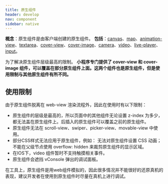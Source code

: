 ```yaml
---
title: 原生组件
header: develop
nav: component
sidebar: native
---
```

**概念**：原生组件是由客户端创建的原生组件。
**包括**：<a href="/develop/component/canvas/">canvas</a>、<a href="/develop/component/map/">map</a>、<a href="/develop/component/base_animation-view-Lottie/">animation-view</a>、<a href="/develop/component/formlist_textarea/">textarea</a>、<a href="/develop/component/view_cover-view/">cover-view</a>、<a href="/develop/component/view_cover-image/">cover-image</a>、<a href="/develop/component/media_camera/">camera</a>、<a href="/develop/component/media_video/">video</a>、<a href="/develop/component/media_live-player/">live-player</a>、<a href="/develop/component/formlist_input/">input</a>。

为了解决原生组件层级最高的限制。
**小程序专门提供了 cover-view 和 cover-image 组件，可以覆盖在部分原生组件上面。这两个组件也是原生组件，但是使用限制与其他原生组件有所不同。**

## 使用限制
由于原生组件脱离在 web-view 渲染流程外，因此在使用时有以下限制：

* 原生组件的层级是最高的，所以页面中的其他组件无论设置 z-index 为多少，都无法盖在原生组件上。后插入的原生组件可以覆盖之前的原生组件。
* 原生组件无法在 scroll-view、swiper、picker-view、movable-view 中使用。
* 部分CSS样式无法应用于原生组件，例如：
        无法对原生组件设置 CSS 动画；
        不能在父级节点使用 overflow: hidden 来裁剪原生组件的显示区域。
* 在IOS下，video 组件暂时不支持触摸相关事件。
* 原生组件会遮挡 vConsole 弹出的调试面板。

在工具上，原生组件是用web组件模拟的，因此很多情况并不能很好的还原真机的表现，建议开发者在使用到原生组件时尽量在真机上进行调试。



